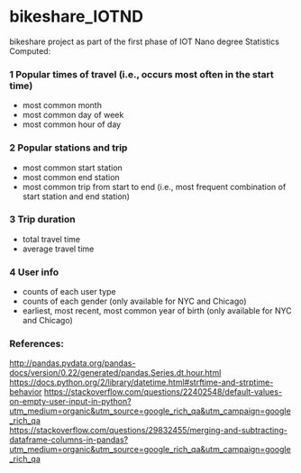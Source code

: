# bikeshare_IOTND
bikeshare project as part of the first phase of IOT Nano degree
Statistics Computed:

### 1 Popular times of travel (i.e., occurs most often in the start time)

  * most common month
  * most common day of week
  * most common hour of day
### 2 Popular stations and trip

  * most common start station
  * most common end station
  * most common trip from start to end (i.e., most frequent combination of start station and end station)
### 3 Trip duration

  * total travel time
  * average travel time
### 4 User info
  * counts of each user type
  * counts of each gender (only available for NYC and Chicago)
  * earliest, most recent, most common year of birth (only available for NYC and Chicago)
  
  ### References:
  http://pandas.pydata.org/pandas-docs/version/0.22/generated/pandas.Series.dt.hour.html
  https://docs.python.org/2/library/datetime.html#strftime-and-strptime-behavior
  https://stackoverflow.com/questions/22402548/default-values-on-empty-user-input-in-python?utm_medium=organic&utm_source=google_rich_qa&utm_campaign=google_rich_qa  
  https://stackoverflow.com/questions/29832455/merging-and-subtracting-dataframe-columns-in-pandas?utm_medium=organic&utm_source=google_rich_qa&utm_campaign=google_rich_qa
